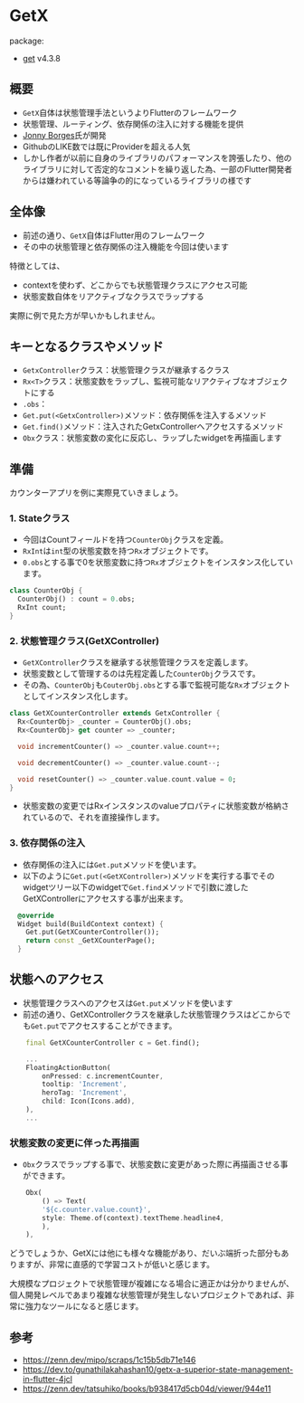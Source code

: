 # GetX

package: 
- [get](https://pub.dev/packages/get) v4.3.8

## 概要
- `GetX`自体は状態管理手法というよりFlutterのフレームワーク
- 状態管理、ルーティング、依存関係の注入に対する機能を提供
- [Jonny Borges](https://github.com/jonataslaw)氏が開発
- GithubのLIKE数では既にProviderを超える人気
- しかし作者が以前に自身のライブラリのパフォーマンスを誇張したり、他のライブラリに対して否定的なコメントを繰り返した為、一部のFlutter開発者からは嫌われている等論争の的になっているライブラリの様です
## 全体像
-  前述の通り、`GetX`自体はFlutter用のフレームワーク
-  その中の状態管理と依存関係の注入機能を今回は使います

特徴としては、
   -  contextを使わず、どこからでも状態管理クラスにアクセス可能
   -  状態変数自体をリアクティブなクラスでラップする

実際に例で見た方が早いかもしれません。
## キーとなるクラスやメソッド
- `GetxController`クラス：状態管理クラスが継承するクラス
- `Rx<T>`クラス：状態変数をラップし、監視可能なリアクティブなオブジェクトにする
- `.obs`：
- `Get.put(<GetxController>)`メソッド：依存関係を注入するメソッド
- `Get.find()`メソッド：注入されたGetxControllerへアクセスするメソッド
- `Obx`クラス：状態変数の変化に反応し、ラップしたwidgetを再描画します
## 準備
カウンターアプリを例に実際見ていきましょう。
### 1. Stateクラス
- 今回はCountフィールドを持つ`CounterObj`クラスを定義。
- `RxInt`は`int`型の状態変数を持つ`Rx`オブジェクトです。
- `0.obs`とする事で0を状態変数に持つ`Rx`オブジェクトをインスタンス化しています。
```dart
class CounterObj {
  CounterObj() : count = 0.obs;
  RxInt count;
}
```

### 2. 状態管理クラス(GetXController)
- `GetXController`クラスを継承する状態管理クラスを定義します。
- 状態変数として管理するのは先程定義した`CounterObj`クラスです。
- その為、`CounterObj`も`CouterObj.obs`とする事で監視可能な`Rx`オブジェクトとしてインスタンス化します。

```dart
class GetXCounterController extends GetxController {
  Rx<CounterObj> _counter = CounterObj().obs;
  Rx<CounterObj> get counter => _counter;

  void incrementCounter() => _counter.value.count++;

  void decrementCounter() => _counter.value.count--;

  void resetCounter() => _counter.value.count.value = 0;
}
```
- 状態変数の変更ではRxインスタンスのvalueプロパティに状態変数が格納されているので、それを直接操作します。

### 3. 依存関係の注入
- 依存関係の注入には`Get.put`メソッドを使います。
- 以下のように`Get.put(<GetXController>)`メソッドを実行する事でそのwidgetツリー以下のwidgetで`Get.find`メソッドで引数に渡したGetXControllerにアクセスする事が出来ます。
```dart
  @override
  Widget build(BuildContext context) {
    Get.put(GetXCounterController());
    return const _GetXCounterPage();
  }
```
## 状態へのアクセス
- 状態管理クラスへのアクセスは`Get.put`メソッドを使います
- 前述の通り、GetXControllerクラスを継承した状態管理クラスはどこからでも`Get.put`でアクセスすることができます。

```dart
    final GetXCounterController c = Get.find();

    ...
    FloatingActionButton(
        onPressed: c.incrementCounter,
        tooltip: 'Increment',
        heroTag: 'Increment',
        child: Icon(Icons.add),
    ),
    ...
```

### 状態変数の変更に伴った再描画
- `Obx`クラスでラップする事で、状態変数に変更があった際に再描画させる事ができます。

```dart
    Obx(
        () => Text(
        '${c.counter.value.count}',
        style: Theme.of(context).textTheme.headline4,
        ),
    ),
```

どうでしょうか、GetXには他にも様々な機能があり、だいぶ端折った部分もありますが、非常に直感的で学習コストが低いと感じます。

大規模なプロジェクトで状態管理が複雑になる場合に適正かは分かりませんが、個人開発レベルであまり複雑な状態管理が発生しないプロジェクトであれば、非常に強力なツールになると感じます。
## 参考
- https://zenn.dev/mipo/scraps/1c15b5db71e146
- https://dev.to/gunathilakahashan10/getx-a-superior-state-management-in-flutter-4jcl
- https://zenn.dev/tatsuhiko/books/b938417d5cb04d/viewer/944e11
